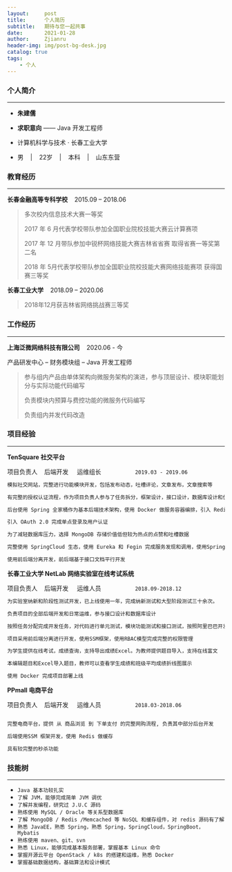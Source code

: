 ```yaml
---
layout:     post
title:      个人简历
subtitle:   期待与您一起共事
date:       2021-01-28
author:     Zjianru
header-img: img/post-bg-desk.jpg
catalog: true
tags:
    - 个人
---
```


### 个人简介

---

* **朱建儒**
* **求职意向** —— Java 开发工程师 
* 计算机科学与技术  ·  长春工业大学

* <p>男&nbsp;&nbsp;&nbsp;&nbsp;|&nbsp;&nbsp;&nbsp;&nbsp;22岁&nbsp;&nbsp;&nbsp;&nbsp;|&nbsp;&nbsp;&nbsp;&nbsp;本科&nbsp;&nbsp;&nbsp;&nbsp;|&nbsp;&nbsp;&nbsp;&nbsp;山东东营</p>


### 教育经历

---

**长春金融高等专科学校**&nbsp;&nbsp;&nbsp;&nbsp;2015.09 – 2018.06
> 多次校内信息技术大赛一等奖
> 
> 2017 年 6 月代表学校带队参加全国职业院校技能大赛云计算赛项
>
> 2017 年 12 月带队参加中锐杯网络技能大赛吉林省省赛 取得省赛一等奖第二名
>
> 2018 年 5月代表学校带队参加全国职业院校技能大赛网络技能赛项 获得国赛三等奖
>

**长春工业大学**&nbsp;&nbsp;&nbsp;&nbsp;2018.09 – 2020.06
>
> 2018年12月获吉林省网络挑战赛三等奖
>

### 工作经历

---
**上海泛微网络科技有限公司**&nbsp;&nbsp;&nbsp;&nbsp;2020.06 - 今

产品研发中心 – 财务模块组 – Java 开发工程师

> 参与组内产品由单体架构向微服务架构的演进，参与顶层设计、模块职能划分与实际功能代码编写
>
> 负责模块内预算与费控功能的微服务代码编写
>
> 负责组内并发代码改造

### 项目经验

---

**TenSquare 社交平台**


项目负责人&nbsp;&nbsp;&nbsp;&nbsp;后端开发&nbsp;&nbsp;&nbsp;&nbsp;
运维组长&nbsp;&nbsp;&nbsp;&nbsp;&nbsp;&nbsp;&nbsp;&nbsp;&nbsp;&nbsp;&nbsp;&nbsp;&nbsp;&nbsp;&nbsp;&nbsp;&nbsp;&nbsp;&nbsp;&nbsp;`2019.03 - 2019.06`

```bash
模拟社交网站，完整进行功能模块开发，包括发布动态，吐槽评论，文章发布，文章搜索等

有完整的授权认证流程，作为项目负责人参与了任务拆分，框架设计，接口设计，数据库设计和优化，全部的后端开发和运维工作

后台使用 Spring 全家桶作为基本后端技术架构，使用 Docker 做服务容器编排，引入 Redis 缓存

引入 OAuth 2.0 完成单点登录及用户认证

为了减轻数据库压力，选择 MongoDB 存储价值低但较为热点的点赞和吐槽数据

完整使用 SpringCloud 生态，使用 Eureka 和 Fegin 完成服务发现和调用，使用SpringCloudBus 作为配置中心

使用前后端分离开发，前后端基于接口文档平行开发

```

**长春工业大学 NetLab 网络实验室在线考试系统**

项目负责人&nbsp;&nbsp;&nbsp;&nbsp;后端开发&nbsp;&nbsp;&nbsp;&nbsp;
运维人员&nbsp;&nbsp;&nbsp;&nbsp;&nbsp;&nbsp;&nbsp;&nbsp;&nbsp;&nbsp;&nbsp;&nbsp;&nbsp;&nbsp;&nbsp;&nbsp;&nbsp;&nbsp;&nbsp;&nbsp;`2018.09-2018.12`

```bash
为实验室纳新和阶段性测试开发，已上线使用一年，完成纳新测试和大型阶段测试三十余次。

负责项目的全部后端开发和日常运维，参与接口设计和数据库设计

按照任务分配完成开发任务，对代码进行单元测试，模块功能测试和接口测试，按照阿里巴巴开发规范完成代码质量保证

项目采用前后端分离进行开发，使用SSM框架，使用RBAC模型完成完整的权限管理

为学生提供在线考试，成绩查询，支持导出成绩Excel。为教师提供题目导入，支持在线富文

本编辑题目和Excel导入题目，教师可以查看学生成绩和班级平均成绩折线图展示

使用 Docker 完成项目部署上线

```

**PPmall 电商平台**

项目负责人&nbsp;&nbsp;&nbsp;&nbsp;后端开发&nbsp;&nbsp;&nbsp;&nbsp;
运维人员&nbsp;&nbsp;&nbsp;&nbsp;&nbsp;&nbsp;&nbsp;&nbsp;&nbsp;&nbsp;&nbsp;&nbsp;&nbsp;&nbsp;&nbsp;&nbsp;&nbsp;&nbsp;&nbsp;&nbsp;`2018.03-2018.06`

```bash

完整电商平台，提供 从 商品浏览 到 下单支付 的完整网购流程, 负责其中部分后台开发

后端使用SSM 框架开发，使用 Redis 做缓存

具有较完整的秒杀功能

```

### 技能树

---

* `Java 基本功较扎实`
* `了解 JVM，能够完成简单 JVM 调优`
* `了解并发编程，研究过 J.U.C 源码`
* `熟练使用 MySQL / Oracle 等关系型数据库`
* `了解 MongoDB / Redis /Memcached 等 NoSQL 和缓存组件，对 redis 源码有了解`
* `熟悉 JavaEE，熟悉 Spring，熟悉 Spring，SpringCloud，SpringBoot，Mybatis`
* `熟练使用 maven、git、svn`
* `熟悉 Linux，能够完成基本服务部署，掌握基本 Linux 命令`
* `掌握开源云平台 OpenStack / k8s 的搭建和运维，熟悉 Docker`
* `掌握基础数据结构，基础算法和设计模式`
